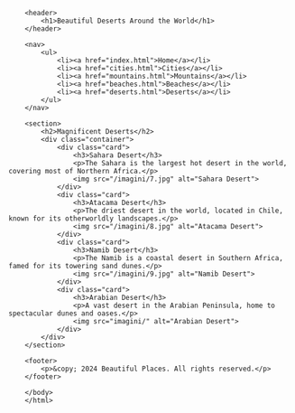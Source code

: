 <!DOCTYPE html>
<html lang="en">
<head>
    <meta charset="UTF-8">
    <meta name="viewport" content="width=device-width, initial-scale=1.0">
    <title>Beautiful
        <!DOCTYPE html>
        <html lang="en">
        <head>
            <meta charset="UTF-8">
            <meta name="viewport" content="width=device-width, initial-scale=1.0">
            <title>Beautiful Deserts Around the World</title>
            <link rel="stylesheet" href="assets/css/style.css">
        </head>
        <body>
        
        <header>
            <h1>Beautiful Deserts Around the World</h1>
        </header>
        
        <nav>
            <ul>
                <li><a href="index.html">Home</a></li>
                <li><a href="cities.html">Cities</a></li>
                <li><a href="mountains.html">Mountains</a></li>
                <li><a href="beaches.html">Beaches</a></li>
                <li><a href="deserts.html">Deserts</a></li>
            </ul>
        </nav>
        
        <section>
            <h2>Magnificent Deserts</h2>
            <div class="container">
                <div class="card">
                    <h3>Sahara Desert</h3>
                    <p>The Sahara is the largest hot desert in the world, covering most of Northern Africa.</p>
                    <img src="/imagini/7.jpg" alt="Sahara Desert">
                </div>
                <div class="card">
                    <h3>Atacama Desert</h3>
                    <p>The driest desert in the world, located in Chile, known for its otherworldly landscapes.</p>
                    <img src="/imagini/8.jpg" alt="Atacama Desert">
                </div>
                <div class="card">
                    <h3>Namib Desert</h3>
                    <p>The Namib is a coastal desert in Southern Africa, famed for its towering sand dunes.</p>
                    <img src="/imagini/9.jpg" alt="Namib Desert">
                </div>
                <div class="card">
                    <h3>Arabian Desert</h3>
                    <p>A vast desert in the Arabian Peninsula, home to spectacular dunes and oases.</p>
                    <img src="imagini/" alt="Arabian Desert">
                </div>
            </div>
        </section>
        
        <footer>
            <p>&copy; 2024 Beautiful Places. All rights reserved.</p>
        </footer>
        
        </body>
        </html>
        
